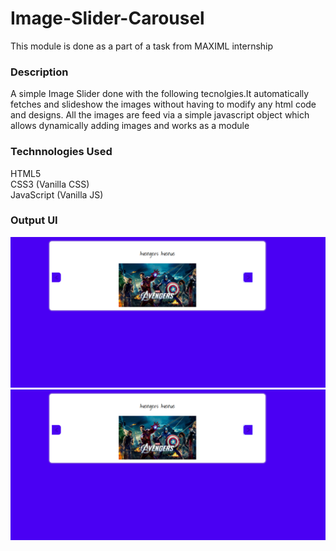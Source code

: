 # Image-Slider-Carousel
This module is done as a part of a task from MAXIML internship
### Description
  A simple Image Slider done with the following tecnolgies.It automatically fetches and slideshow the images without having to modify any html code and designs.
  All the images are feed via a simple javascript object which allows dynamically adding images and works as a module  
  
### Technnologies Used  
   HTML5  
   CSS3 (Vanilla CSS)  
   JavaScript (Vanilla JS)
### Output UI

![Screenshot1](/screenshots/image1.png?raw=true "Screens")
![Screenshot1](/screenshots/image1.png?raw=true "Screens")

